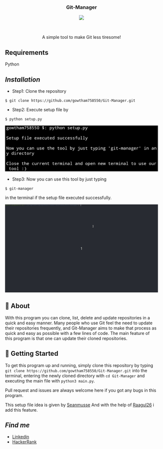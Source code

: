 <h3 align="center">Git-Manager</h3>
<p align="center">
  <img src="https://img.shields.io/badge/license-MIT-blue.svg">
</p>
<br>
<p align="center">A simple tool to make Git less tiresome!</p>

<h2>Requirements</h2>
<p>Python</p>

## ***Installation***
* Step1: Clone the repository 
```
$ git clone https://github.com/gowtham758550/Git-Manager.git
```
* Step2: Execute setup file by 
```
$ python setup.py
```
![](https://github.com/gowtham758550/Git-Manager/blob/master/Screenshots/Screenshot_20200621-104529~2.png)
* Step3: Now you can use this tool by just typing 
```
$ git-manager
```
 in the terminal if the setup file executed successfully.
  

![](https://github.com/Seanmusse/Git-Manager/blob/master/installexample.gif)



## 🧐 About <a name = "about"></a>

With this program you can clone, list, delete and update 
repositories in a quick and easy manner. Many people who use Git 
feel the need to update their repositories frequently, and 
Git-Manager aims to make that process as quick and easy as 
possible with a few lines of code. The main feature of this 
program is that one can update their cloned repositories. 

## 🏁 Getting Started <a name = "getting_started"></a>

To get this program up and running, simply clone this repository 
by typing 
`git clone https://github.com/gowtham758550/Git-Manager.git` 
into the terminal, entering the newly cloned directory with 
`cd Git-Manager` and executing the main file with 
`python3 main.py`.  

Pull request and issues are always welcome here if you
got any bugs in this program.

This setup file idea is given by [Seanmusse](https://www.github.com/seanmusse)
And with the help of [Raagul26](https://www.github.com/raagul26) i add this feature.


## ***Find me***
* [Linkedin](https://www.linkedin.com/in/gowtham-s-516433182) 
* [HackerRank](https://www.hackerrank.com/gowtham758550)
